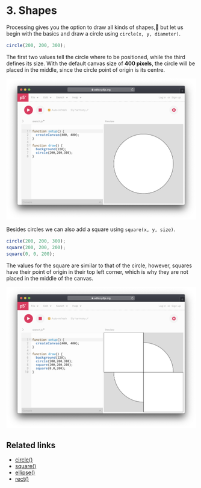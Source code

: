 # 3. Shapes

Processing gives you the option to draw all kinds of shapes, but let us begin with the basics and draw a circle using  `circle(x, y, diameter)`.

```javascript
circle(200, 200, 300);
```

The first two values tell the circle where to be positioned, while the third defines its size. With the default canvas size of **400 pixels**, the circle will be placed in the middle, since the circle point of origin is its centre.

![](../../../.gitbook/assets/p5-circle.png)

Besides circles we can also add a square using `square(x, y, size)`.

```javascript
circle(200, 200, 300);
square(200, 200, 200);
square(0, 0, 200);
```

The values for the square are similar to that of the circle, however, squares have their point of origin in their top left corner, which is why they are not placed in the middle of the canvas.

![](../../../.gitbook/assets/p5-rect.png)

## Related links

* [circle\(\)](https://p5js.org/reference/#/p5/circle)
* [square\(\)](https://p5js.org/reference/#/p5/square)
* [ellipse\(\)](https://p5js.org/reference/#/p5/ellipse)
* [rect\(\)](https://p5js.org/reference/#/p5/rect)


